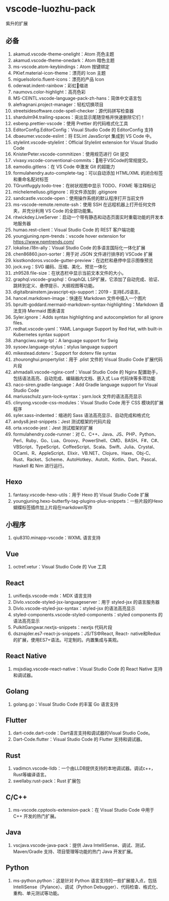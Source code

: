 # vscode-luozhu-pack

紫升的扩展

## 必备

1. akamud.vscode-theme-onelight：Atom 亮色主题
1. akamud.vscode-theme-onedark：Atom 暗色主题
1. ms-vscode.atom-keybindings：Atom 按键绑定
1. PKief.material-icon-theme：漂亮的 Icon 主题
1. miguelsolorio.fluent-icons：漂亮的产品 Icon
1. oderwat.indent-rainbow：彩虹🌈缩进
1. naumovs.color-highlight：高亮色彩
1. MS-CEINTL.vscode-language-pack-zh-hans：简体中文语言包
1. alefragnani.project-manager：轻松切换项目
1. streetsidesoftware.code-spell-checker：源代码拼写检查器
1. shardulm94.trailing-spaces：突出显示尾随空格并快速删除它们！
1. esbenp.prettier-vscode：使用 Prettier 的代码格式化工具
1. EditorConfig.EditorConfig：Visual Studio Code 的 EditorConfig 支持
1. dbaeumer.vscode-eslint：将 ESLint JavaScript 集成到 VS Code 中。
1. stylelint.vscode-stylelint：Official Stylelint extension for Visual Studio Code
1. KnisterPeter.vscode-commitizen：使用规范进行 Git 提交
1. vivaxy.vscode-conventional-commits：💬用于VSCode的常规提交。
1. eamodio.gitlens：在 VS Code 中激发 Git 的超能力
1. formulahendry.auto-complete-tag：可以自动添加 HTML/XML 的闭合标签和重命名配对标签
1. TGruntfuggly.todo-tree：在树状视图中显示 TODO、FIXME 等注释标记
1. michelemelluso.gitignore：将文件添加到 .gitignore
1. sandcastle.vscode-open：使用操作系统的默认程序打开当前文件
1. ms-vscode-remote.remote-ssh：使用 SSH 在远程机器上打开任何文件夹，并充分利用 VS Code 的全部功能集。
1. ritwickdey.LiveServer：启动一个带有静态和动态页面实时重载功能的开发本地服务器
1. humao.rest-client：Visual Studio Code 的 REST 客户端功能
1. youngjuning.npm-trends：vscode hover extension for https://www.npmtrends.com/
1. lokalise.i18n-ally：Visual Studio Code 的多语言国际化一体化扩展
1. chen86860.json-sorter：用于对 JSON 文件进行排序的 VSCode 扩展
1. kisstkondoros.vscode-gutter-preview：在边栏和悬停中显示图像预览
1. jock.svg：SVG 编码、压缩、美化、预览一体化
1. zh9528.file-size：在状态栏中显示当前文本文件的大小。
1. graphql.vscode-graphql：GraphQL LSP扩展，它添加了自动完成、验证、跳转到定义、悬停提示、大纲视图等功能。
1. digitalbrainstem.javascript-ejs-support：2019 - 支持EJS语言。
1. hancel.markdown-image：快速在 Markdown 文件中插入一个图片
1. bpruitt-goddard.mermaid-markdown-syntax-highlighting：Markdown 语法支持 Mermaid 图表语言
1. Syler.ignore：Adds syntax highlighting and autocompletion for all ignore files.
1. redhat.vscode-yaml：YAML Language Support by Red Hat, with built-in Kubernetes syntax support
1. zhangciwu.swig-tpl：A language support for Swig
1. sysoev.language-stylus：stylus language support
1. mikestead.dotenv：Support for dotenv file syntax
1. zhouronghui.propertylist：用于 .plist 文件的 Visual Studio Code 扩展代码片段
1. ahmadalli.vscode-nginx-conf：Visual Studio Code 的 Nginx 配置助手，包括语法高亮、自动完成、编辑器内文档、嵌入式 Lua 代码块等多项功能
1. naco-siren.gradle-language：Add Gradle language support for Visual Studio Code
1. mariusschulz.yarn-lock-syntax：yarn.lock 文件的语法高亮显示
1. clinyong.vscode-css-modules：Visual Studio Code 用于 CSS 模块的扩展程序
1. syler.sass-indented：缩进的 Sass 语法高亮显示、自动完成和格式化
1. andys8.jest-snippets：Jest 测试框架的代码片段
1. orta.vscode-jest：Jest 测试框架的扩展
1. formulahendry.code-runner：对 C、C++、Java、JS、PHP、Python、Perl、Ruby、Go、Lua、Groovy、PowerShell、CMD、BASH、F#、C#、VBScript、TypeScript、CoffeeScript、Scala、Swift、Julia、Crystal、OCaml、R、AppleScript、Elixir、VB.NET、Clojure、Haxe、Obj-C、Rust、Racket、Scheme、AutoHotkey、AutoIt、Kotlin、Dart、Pascal、Haskell 和 Nim 进行运行。

## Hexo

1. fantasy.vscode-hexo-utils：用于 Hexo 的 Visual Studio Code 扩展
1. youngjuning.hexo-butterfly-tag-plugins-plus-snippets：一些片段的Hexo蝴蝶标签插件加上片段在markdown写作

## 小程序

1. qiu8310.minapp-vscode：WXML 语言支持

## Vue

1. octref.vetur：Visual Studio Code 的 Vue 工具

## React

1. unifiedjs.vscode-mdx：MDX 语言支持
1. Divlo.vscode-styled-jsx-languageserver：用于 styled-jsx 的语言服务器
1. Divlo.vscode-styled-jsx-syntax：styled-jsx 的语法高亮显示
1. styled-components.vscode-styled-components：styled components 的语法高亮显示
1. PulkitGangwar.nextjs-snippets：nextjs 代码片段
1. dsznajder.es7-react-js-snippets：JS/TS中React, React- native和Redux的扩展，使用ES7+语法。可定制的。内置集成与美观。

## React Native

1. msjsdiag.vscode-react-native：Visual Studio Code 的 React Native 支持和调试器。

## Golang

1. golang.go：Visual Studio Code 的丰富 Go 语言支持

## Flutter

1. dart-code.dart-code：Dart语言支持和调试器的Visual Studio Code。
1. Dart-Code.flutter：Visual Studio Code 的 Flutter 支持和调试器。

## Rust

1. vadimcn.vscode-lldb：一个由LLDB提供支持的本地调试器。调试c++， Rust等编译语言。
1. swellaby.rust-pack：Rust 扩展包

## C/C++

1. ms-vscode.cpptools-extension-pack：在 Visual Studio Code 中用于 C++ 开发的热门扩展。

## Java

1. vscjava.vscode-java-pack：提供 Java IntelliSense、调试、测试、Maven/Gradle 支持、项目管理等功能的热门 Java 开发扩展。

## Python

1. ms-python.python：这是针对 Python 语言支持的一些扩展接入点，包括 IntelliSense（Pylance）、调试（Python Debugger）、代码检查、格式化、重构、单元测试等功能。